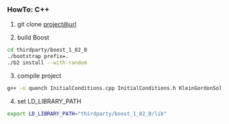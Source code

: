 ### HowTo: C++

1. git clone <project@url>

2. build Boost

```sh
cd thirdparty/boost_1_82_0
./bootstrap prefix=.
./b2 install --with-random
```

3. compile project

```sh
g++ -o quench InitialConditions.cpp InitialConditions.h KleinGordonSol.cpp KleinGordonSol.h MonteCarlo.cpp MonteCarlo.h PARAMETERS.h main.h main.cpp -Ithirdparty/eigen-3.4.0 -Ithirdparty/boost_1_82_0/include/ -Lthirdparty/boost_1_82_0/lib -std=c++11 -lboost_random
```

4. set LD_LIBRARY_PATH

```sh
export LD_LIBRARY_PATH="thirdparty/boost_1_82_0/lib"
```
